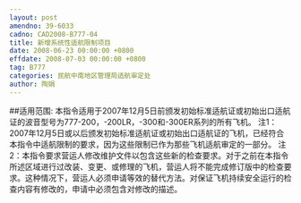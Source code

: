 ```yaml
---
layout: post
amendno: 39-6033
cadno: CAD2008-B777-04
title: 新增系统性适航限制项目
date: 2008-06-23 00:00:00 +0800
effdate: 2008-07-03 00:00:00 +0800
tag: B777
categories: 民航中南地区管理局适航审定处
author: 陶娟
---
```


##适用范围:
本指令适用于2007年12月5日前颁发初始标准适航证或初始出口适航证的波音型号为777-200，-200LR，-300和-300ER系列的所有飞机。
注1：2007年12月5日或以后颁发初始标准适航证或初始出口适航证的飞机，已经符合本指令中适航限制的要求，因为这些限制已作为那些飞机适航审定的一部分。
注2：本指令要求营运人修改维护文件以包含这些新的检查要求。对于之前在本指令所述区域进行过改装、变更、或修理的飞机，营运人将不能完成修订版中的检查要求。这种情况下，营运人必须申请等效的替代方法。对保证飞机持续安全运行的检查内容有修改的，申请中必须包含对修改的描述。

